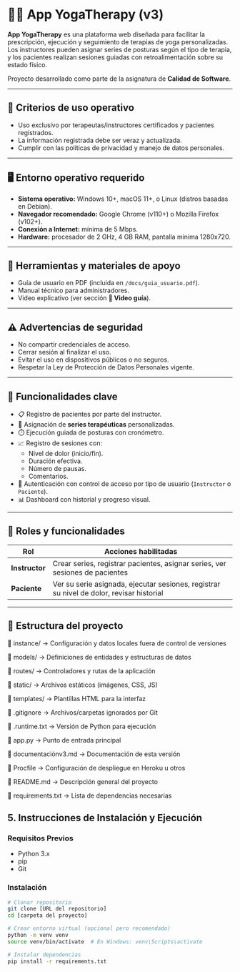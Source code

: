 # 🧘‍♀️ App YogaTherapy (v3)

**App YogaTherapy** es una plataforma web diseñada para facilitar la prescripción, ejecución y seguimiento de terapias de yoga personalizadas.  
Los instructores pueden asignar series de posturas según el tipo de terapia, y los pacientes realizan sesiones guiadas con retroalimentación sobre su estado físico.

Proyecto desarrollado como parte de la asignatura de **Calidad de Software**.

---

## 📜 Criterios de uso operativo
- Uso exclusivo por terapeutas/instructores certificados y pacientes registrados.
- La información registrada debe ser veraz y actualizada.
- Cumplir con las políticas de privacidad y manejo de datos personales.

---

## 🖥️ Entorno operativo requerido
- **Sistema operativo:** Windows 10+, macOS 11+, o Linux (distros basadas en Debian).
- **Navegador recomendado:** Google Chrome (v110+) o Mozilla Firefox (v102+).
- **Conexión a Internet:** mínima de 5 Mbps.
- **Hardware:** procesador de 2 GHz, 4 GB RAM, pantalla mínima 1280x720.

---

## 🧩 Herramientas y materiales de apoyo
- Guía de usuario en PDF (incluida en `/docs/guia_usuario.pdf`).
- Manual técnico para administradores.
- Video explicativo (ver sección **🎥 Video guía**).

---

## ⚠️ Advertencias de seguridad
- No compartir credenciales de acceso.
- Cerrar sesión al finalizar el uso.
- Evitar el uso en dispositivos públicos o no seguros.
- Respetar la Ley de Protección de Datos Personales vigente.

---

## 🚀 Funcionalidades clave
- 📋 Registro de pacientes por parte del instructor.
- 🧩 Asignación de **series terapéuticas** personalizadas.
- ⏱️ Ejecución guiada de posturas con cronómetro.
- 📈 Registro de sesiones con:
  - Nivel de dolor (inicio/fin).
  - Duración efectiva.
  - Número de pausas.
  - Comentarios.
- 🔐 Autenticación con control de acceso por tipo de usuario (`Instructor` o `Paciente`).
- 📊 Dashboard con historial y progreso visual.

---

## 👥 Roles y funcionalidades
| Rol        | Acciones habilitadas |
|------------|-----------------------|
| **Instructor** | Crear series, registrar pacientes, asignar series, ver sesiones de pacientes |
| **Paciente**   | Ver su serie asignada, ejecutar sesiones, registrar su nivel de dolor, revisar historial |

---

## 📂 Estructura del proyecto

📂 instance/ → Configuración y datos locales fuera de control de versiones

📂 models/ → Definiciones de entidades y estructuras de datos

📂 routes/ → Controladores y rutas de la aplicación

📂 static/ → Archivos estáticos (imágenes, CSS, JS)

📂 templates/ → Plantillas HTML para la interfaz

📄 .gitignore → Archivos/carpetas ignorados por Git

📄 .runtime.txt → Versión de Python para ejecución

📄 app.py → Punto de entrada principal

📄 documentaciónv3.md → Documentación de esta versión

📄 Procfile → Configuración de despliegue en Heroku u otros

📄 README.md → Descripción general del proyecto

📄 requirements.txt → Lista de dependencias necesarias

## 5. Instrucciones de Instalación y Ejecución

### Requisitos Previos
- Python 3.x
- pip
- Git

### Instalación
```bash
# Clonar repositorio
git clone [URL del repositorio]
cd [carpeta del proyecto]

# Crear entorno virtual (opcional pero recomendado)
python -m venv venv
source venv/bin/activate  # En Windows: venv\Scripts\activate

# Instalar dependencias
pip install -r requirements.txt
```




